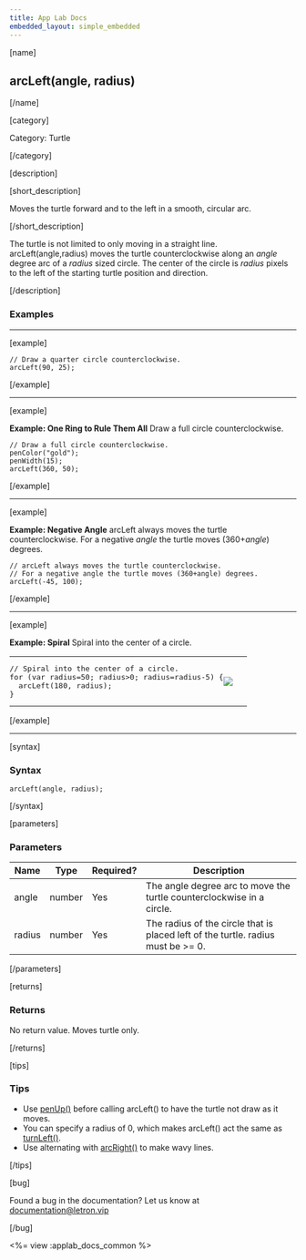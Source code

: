 ```yaml
---
title: App Lab Docs
embedded_layout: simple_embedded
---
```


[name]

## arcLeft(angle, radius)

[/name]


[category]

Category: Turtle

[/category]

[description]

[short_description]

Moves the turtle forward and to the left in a smooth, circular arc.

[/short_description]

The turtle is not limited to only moving in a straight line. arcLeft(angle,radius) moves the turtle counterclockwise along an *angle* degree arc of a *radius* sized circle. The center of the circle is *radius* pixels to the left of the starting turtle position and direction.
 
[/description]

### Examples
____________________________________________________

[example]

```
// Draw a quarter circle counterclockwise.
arcLeft(90, 25);
```

[/example]

____________________________________________________

[example]

**Example: One Ring to Rule Them All** Draw a full circle counterclockwise.

```
// Draw a full circle counterclockwise.
penColor("gold");
penWidth(15);
arcLeft(360, 50);
```

[/example]

____________________________________________________

[example]

**Example: Negative Angle** arcLeft always moves the turtle counterclockwise. For a negative *angle* the turtle moves (360+*angle*) degrees.

```
// arcLeft always moves the turtle counterclockwise. 
// For a negative angle the turtle moves (360+angle) degrees.
arcLeft(-45, 100);
```

[/example]

____________________________________________________

[example]

**Example: Spiral** Spiral into the center of a circle.

<table>
<tr>
<td style="border-style:none; width:90%; padding:0px">
<pre>
// Spiral into the center of a circle.
for (var radius=50; radius>0; radius=radius-5) {
  arcLeft(180, radius);
}
</pre>
</td>
<td style="border-style:none; width:10%; padding:0px">
<img src='https://images.letron.vip/ceada786c67b4adf4d07b827ba636830-image-1445794379473.gif'>
</td>
</tr>
</table>

[/example]

____________________________________________________

[syntax]

### Syntax

```
arcLeft(angle, radius);
```

[/syntax]

[parameters]

### Parameters

| Name  | Type | Required? | Description |
|-----------------|------|-----------|-------------|
| angle | number | Yes | The angle degree arc to move the turtle counterclockwise in a circle.  |
| radius | number | Yes | The radius of the circle that is placed left of the turtle. radius must be >= 0.  |

[/parameters]

[returns]

### Returns
No return value. Moves turtle only.

[/returns]

[tips]

### Tips
- Use [penUp()](/applab/docs/penUp) before calling arcLeft() to have the turtle not draw as it moves.
- You can specify a radius of 0, which makes arcLeft() act the same as [turnLeft()](/applab/docs/turnLeft).
- Use alternating with [arcRight()](/applab/docs/arcRight) to make wavy lines.

[/tips]

[bug]

Found a bug in the documentation? Let us know at documentation@letron.vip

[/bug]

<%= view :applab_docs_common %>
